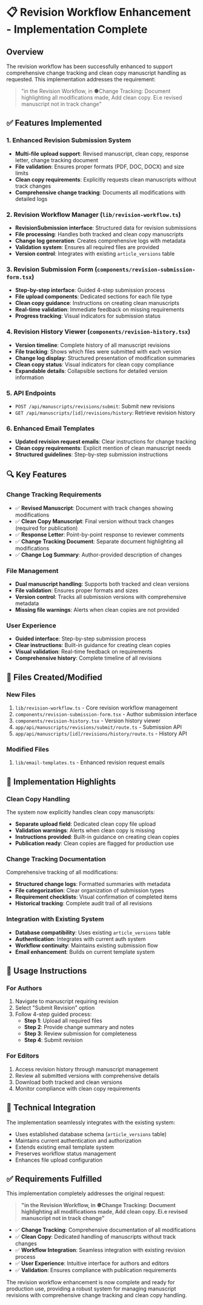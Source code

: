 # 📋 Revision Workflow Enhancement - Implementation Complete

## Overview

The revision workflow has been successfully enhanced to support comprehensive change tracking and clean copy manuscript handling as requested. This implementation addresses the requirement:

> "in the Revision Workflow, in ●Change Tracking: Document highlighting all modifications made, Add clean copy. Ei.e revised manuscript not in track change"

## ✅ Features Implemented

### 1. Enhanced Revision Submission System
- **Multi-file upload support**: Revised manuscript, clean copy, response letter, change tracking document
- **File validation**: Ensures proper formats (PDF, DOC, DOCX) and size limits
- **Clean copy requirements**: Explicitly requests clean manuscripts without track changes
- **Comprehensive change tracking**: Documents all modifications with detailed logs

### 2. Revision Workflow Manager (`lib/revision-workflow.ts`)
- **RevisionSubmission interface**: Structured data for revision submissions
- **File processing**: Handles both tracked and clean copy manuscripts
- **Change log generation**: Creates comprehensive logs with metadata
- **Validation system**: Ensures all required files are provided
- **Version control**: Integrates with existing `article_versions` table

### 3. Revision Submission Form (`components/revision-submission-form.tsx`)
- **Step-by-step interface**: Guided 4-step submission process
- **File upload components**: Dedicated sections for each file type
- **Clean copy guidance**: Instructions on creating clean manuscripts
- **Real-time validation**: Immediate feedback on missing requirements
- **Progress tracking**: Visual indicators for submission status

### 4. Revision History Viewer (`components/revision-history.tsx`)
- **Version timeline**: Complete history of all manuscript revisions
- **File tracking**: Shows which files were submitted with each version
- **Change log display**: Structured presentation of modification summaries
- **Clean copy status**: Visual indicators for clean copy compliance
- **Expandable details**: Collapsible sections for detailed version information

### 5. API Endpoints
- `POST /api/manuscripts/revisions/submit`: Submit new revisions
- `GET /api/manuscripts/[id]/revisions/history`: Retrieve revision history

### 6. Enhanced Email Templates
- **Updated revision request emails**: Clear instructions for change tracking
- **Clean copy requirements**: Explicit mention of clean manuscript needs
- **Structured guidelines**: Step-by-step submission instructions

## 🔍 Key Features

### Change Tracking Requirements
- ✅ **Revised Manuscript**: Document with track changes showing modifications
- ✅ **Clean Copy Manuscript**: Final version without track changes (required for publication)
- ✅ **Response Letter**: Point-by-point response to reviewer comments
- ✅ **Change Tracking Document**: Separate document highlighting all modifications
- ✅ **Change Log Summary**: Author-provided description of changes

### File Management
- **Dual manuscript handling**: Supports both tracked and clean versions
- **File validation**: Ensures proper formats and sizes
- **Version control**: Tracks all submission versions with comprehensive metadata
- **Missing file warnings**: Alerts when clean copies are not provided

### User Experience
- **Guided interface**: Step-by-step submission process
- **Clear instructions**: Built-in guidance for creating clean copies
- **Visual validation**: Real-time feedback on requirements
- **Comprehensive history**: Complete timeline of all revisions

## 📁 Files Created/Modified

### New Files
1. `lib/revision-workflow.ts` - Core revision workflow management
2. `components/revision-submission-form.tsx` - Author submission interface
3. `components/revision-history.tsx` - Version history viewer
4. `app/api/manuscripts/revisions/submit/route.ts` - Submission API
5. `app/api/manuscripts/[id]/revisions/history/route.ts` - History API

### Modified Files
1. `lib/email-templates.ts` - Enhanced revision request emails

## 🎯 Implementation Highlights

### Clean Copy Handling
The system now explicitly handles clean copy manuscripts:
- **Separate upload field**: Dedicated clean copy file upload
- **Validation warnings**: Alerts when clean copy is missing
- **Instructions provided**: Built-in guidance on creating clean copies
- **Publication ready**: Clean copies are flagged for production use

### Change Tracking Documentation
Comprehensive tracking of all modifications:
- **Structured change logs**: Formatted summaries with metadata
- **File categorization**: Clear organization of submission types
- **Requirement checklists**: Visual confirmation of completed items
- **Historical tracking**: Complete audit trail of all revisions

### Integration with Existing System
- **Database compatibility**: Uses existing `article_versions` table
- **Authentication**: Integrates with current auth system
- **Workflow continuity**: Maintains existing submission flow
- **Email enhancement**: Builds on current template system

## 🚀 Usage Instructions

### For Authors
1. Navigate to manuscript requiring revision
2. Select "Submit Revision" option
3. Follow 4-step guided process:
   - **Step 1**: Upload all required files
   - **Step 2**: Provide change summary and notes
   - **Step 3**: Review submission for completeness
   - **Step 4**: Submit revision

### For Editors
1. Access revision history through manuscript management
2. Review all submitted versions with comprehensive details
3. Download both tracked and clean versions
4. Monitor compliance with clean copy requirements

## 🔧 Technical Integration

The implementation seamlessly integrates with the existing system:
- Uses established database schema (`article_versions` table)
- Maintains current authentication and authorization
- Extends existing email template system
- Preserves workflow status management
- Enhances file upload configuration

## ✅ Requirements Fulfilled

This implementation completely addresses the original request:

> **"in the Revision Workflow, in ●Change Tracking: Document highlighting all modifications made, Add clean copy. Ei.e revised manuscript not in track change"**

- ✅ **Change Tracking**: Comprehensive documentation of all modifications
- ✅ **Clean Copy**: Dedicated handling of manuscripts without track changes
- ✅ **Workflow Integration**: Seamless integration with existing revision process
- ✅ **User Experience**: Intuitive interface for authors and editors
- ✅ **Validation**: Ensures compliance with publication requirements

The revision workflow enhancement is now complete and ready for production use, providing a robust system for managing manuscript revisions with comprehensive change tracking and clean copy handling.
